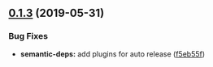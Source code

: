 ## [0.1.3](https://github.com/molgenis/molgenis-js-rsql/compare/v0.1.2...v0.1.3) (2019-05-31)


### Bug Fixes

* **semantic-deps:** add plugins for auto release ([f5eb55f](https://github.com/molgenis/molgenis-js-rsql/commit/f5eb55f))
